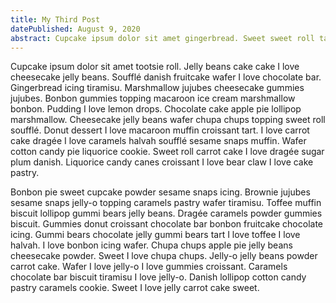 ```yaml
---
title: My Third Post
datePublished: August 9, 2020
abstract: Cupcake ipsum dolor sit amet gingerbread. Sweet sweet roll tart gummies cake caramels. Apple pie muffin apple pie bear claw sugar plum. Toffee cake I love cake. I love icing muffin. Sesame snaps tootsie roll bear claw macaroon brownie. I love wafer sweet tiramisu.
---
```


Cupcake ipsum dolor sit amet tootsie roll. Jelly beans cake cake I love cheesecake jelly beans. Soufflé danish fruitcake wafer I love chocolate bar. Gingerbread icing tiramisu. Marshmallow jujubes cheesecake gummies jujubes. Bonbon gummies topping macaroon ice cream marshmallow bonbon. Pudding I love lemon drops. Chocolate cake apple pie lollipop marshmallow. Cheesecake jelly beans wafer chupa chups topping sweet roll soufflé. Donut dessert I love macaroon muffin croissant tart. I love carrot cake dragée I love caramels halvah soufflé sesame snaps muffin. Wafer cotton candy pie liquorice cookie. Sweet roll carrot cake I love dragée sugar plum danish. Liquorice candy canes croissant I love bear claw I love cake pastry.

Bonbon pie sweet cupcake powder sesame snaps icing. Brownie jujubes sesame snaps jelly-o topping caramels pastry wafer tiramisu. Toffee muffin biscuit lollipop gummi bears jelly beans. Dragée caramels powder gummies biscuit. Gummies donut croissant chocolate bar bonbon fruitcake chocolate icing. Gummi bears chocolate jelly gummi bears tart I love toffee I love halvah. I love bonbon icing wafer. Chupa chups apple pie jelly beans cheesecake powder. Sweet I love chupa chups. Jelly-o jelly beans powder carrot cake. Wafer I love jelly-o I love gummies croissant. Caramels chocolate bar biscuit tiramisu I love jelly-o. Danish lollipop cotton candy pastry caramels cookie. Sweet I love jelly carrot cake sweet.
